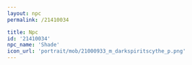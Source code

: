```yaml
---
layout: npc
permalink: /21410034

title: Npc
id: '21410034'
npc_name: 'Shade'
icon_url: 'portrait/mob/21000933_m_darkspiritscythe_p.png'
---
```

